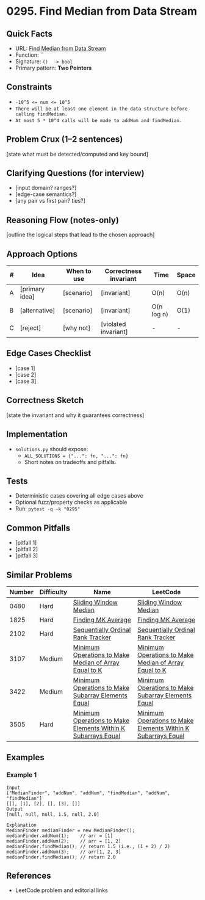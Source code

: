 # 0295. Find Median from Data Stream

## Quick Facts

- URL: [Find Median from Data Stream](https://leetcode.com/problems/find-median-from-data-stream/)
- Function: \`\`
- Signature: `()  -> bool`
- Primary pattern: **Two Pointers**

## Constraints

- `-10^5 <= num <= 10^5`
- `There will be at least one element in the data structure before calling findMedian.`
- `At most 5 * 10^4 calls will be made to addNum and findMedian.`

## Problem Crux (1–2 sentences)

[state what must be detected/computed and key bound]

## Clarifying Questions (for interview)

- [input domain? ranges?]
- [edge-case semantics?]
- [any pair vs first pair? ties?]

## Reasoning Flow (notes-only)

[outline the logical steps that lead to the chosen approach]

## Approach Options

| #   | Idea           | When to use | Correctness invariant | Time       | Space |
| --- | -------------- | ----------- | --------------------- | ---------- | ----- |
| A   | [primary idea] | [scenario]  | [invariant]           | O(n)       | O(n)  |
| B   | [alternative]  | [scenario]  | [invariant]           | O(n log n) | O(1)  |
| C   | [reject]       | [why not]   | [violated invariant]  | -          | -     |

## Edge Cases Checklist

- [case 1]
- [case 2]
- [case 3]

## Correctness Sketch

[state the invariant and why it guarantees correctness]

## Implementation

- `solutions.py` should expose:
    - `ALL_SOLUTIONS = {"...": fn, "...": fn}`
    - Short notes on tradeoffs and pitfalls.

## Tests

- Deterministic cases covering all edge cases above
- Optional fuzz/property checks as applicable
- Run: `pytest -q -k "0295"`

## Common Pitfalls

- [pitfall 1]
- [pitfall 2]
- [pitfall 3]

## Similar Problems

| Number | Difficulty | Name                                                                                                                                           | LeetCode                                                                                                                                                    |
| ------ | ---------- | ---------------------------------------------------------------------------------------------------------------------------------------------- | ----------------------------------------------------------------------------------------------------------------------------------------------------------- |
| 0480   | Hard       | [Sliding Window Median](../0480-sliding-window-median/readme.md)                                                                               | [Sliding Window Median](https://leetcode.com/problems/sliding-window-median/)                                                                               |
| 1825   | Hard       | [Finding MK Average](../1825-finding-mk-average/readme.md)                                                                                     | [Finding MK Average](https://leetcode.com/problems/finding-mk-average/)                                                                                     |
| 2102   | Hard       | [Sequentially Ordinal Rank Tracker](../2102-sequentially-ordinal-rank-tracker/readme.md)                                                       | [Sequentially Ordinal Rank Tracker](https://leetcode.com/problems/sequentially-ordinal-rank-tracker/)                                                       |
| 3107   | Medium     | [Minimum Operations to Make Median of Array Equal to K](../3107-minimum-operations-to-make-median-of-array-equal-to-k/readme.md)               | [Minimum Operations to Make Median of Array Equal to K](https://leetcode.com/problems/minimum-operations-to-make-median-of-array-equal-to-k/)               |
| 3422   | Medium     | [Minimum Operations to Make Subarray Elements Equal](../3422-minimum-operations-to-make-subarray-elements-equal/readme.md)                     | [Minimum Operations to Make Subarray Elements Equal](https://leetcode.com/problems/minimum-operations-to-make-subarray-elements-equal/)                     |
| 3505   | Hard       | [Minimum Operations to Make Elements Within K Subarrays Equal](../3505-minimum-operations-to-make-elements-within-k-subarrays-equal/readme.md) | [Minimum Operations to Make Elements Within K Subarrays Equal](https://leetcode.com/problems/minimum-operations-to-make-elements-within-k-subarrays-equal/) |

## Examples

### Example 1

```text
Input
["MedianFinder", "addNum", "addNum", "findMedian", "addNum", "findMedian"]
[[], [1], [2], [], [3], []]
Output
[null, null, null, 1.5, null, 2.0]

Explanation
MedianFinder medianFinder = new MedianFinder();
medianFinder.addNum(1);    // arr = [1]
medianFinder.addNum(2);    // arr = [1, 2]
medianFinder.findMedian(); // return 1.5 (i.e., (1 + 2) / 2)
medianFinder.addNum(3);    // arr[1, 2, 3]
medianFinder.findMedian(); // return 2.0
```

## References

- LeetCode problem and editorial links
